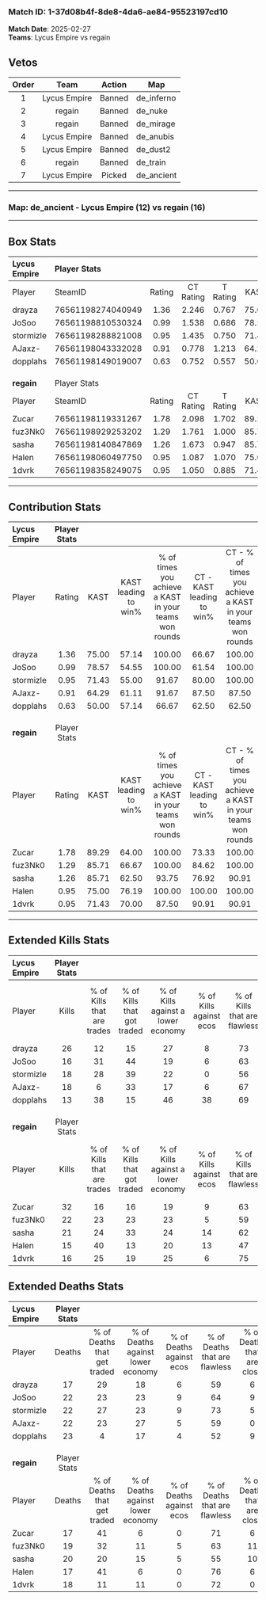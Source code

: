 ### Match ID: 1-37d08b4f-8de8-4da6-ae84-95523197cd10  
**Match Date**: 2025-02-27  
**Teams**: Lycus Empire vs regain  

## Vetos  

| Order | Team | Action | Map |
| :---: | :--: | :----: | --- |
| 1 | Lycus Empire | Banned | de_inferno |
| 2 | regain | Banned | de_nuke |
| 3 | regain | Banned | de_mirage |
| 4 | Lycus Empire | Banned | de_anubis |
| 5 | Lycus Empire | Banned | de_dust2 |
| 6 | regain | Banned | de_train |
| 7 | Lycus Empire | Picked | de_ancient |

---  

### **Map**: de_ancient - Lycus Empire (12) vs regain (16)  
---  

## Box Stats  

| **Lycus Empire** | Player Stats      |        |           |          |       |       |       |         |        |      |     |
| :- | :- | :-: | :-: | :-: | :-: | :-: | :-: | :-: | :-: | :-: | :-: |
| Player           | SteamID           | Rating | CT Rating | T Rating | KAST  |  ADR  | Kills | Assists | Deaths | K/D  | HS% |
| drayza           | 76561198274040949 |  1.36  |   2.246   |  0.767   | 75.00 | 79.9  |  26   |    4    |   17   | 1.53 | 26  |
| JoSoo            | 76561198810530324 |  0.99  |   1.538   |  0.686   | 78.57 | 70.8  |  16   |   14    |   22   | 0.73 | 56  |
| stormizle        | 76561198288821008 |  0.95  |   1.435   |  0.750   | 71.43 | 68.5  |  18   |    4    |   22   | 0.82 | 38  |
| AJaxz-           | 76561198043332028 |  0.91  |   0.778   |  1.213   | 64.29 | 70.1  |  18   |    5    |   22   | 0.82 | 33  |
| dopplahs         | 76561198149019007 |  0.63  |   0.752   |  0.557   | 50.00 | 65.6  |  13   |    8    |   23   | 0.57 | 23  |
|                  |                   |        |           |          |       |       |       |         |        |      |     |
|                  |                   |        |           |          |       |       |       |         |        |      |     |
|                  |                   |        |           |          |       |       |       |         |        |      |     |
| **regain**       | Player Stats      |        |           |          |       |       |       |         |        |      |     |
| Player           | SteamID           | Rating | CT Rating | T Rating | KAST  |  ADR  | Kills | Assists | Deaths | K/D  | HS% |
| Zucar            | 76561198119331267 |  1.78  |   2.098   |  1.702   | 89.29 | 114.9 |  32   |    9    |   17   | 1.88 | 46  |
| fuz3Nk0          | 76561198929253202 |  1.29  |   1.761   |  1.000   | 85.71 | 82.3  |  22   |    7    |   19   | 1.16 | 50  |
| sasha            | 76561198140847869 |  1.26  |   1.673   |  0.947   | 85.71 | 85.7  |  21   |    8    |   20   | 1.05 | 23  |
| Halen            | 76561198060497750 |  0.95  |   1.087   |  1.070   | 75.00 | 57.3  |  15   |    4    |   17   | 0.88 | 60  |
| 1dvrk            | 76561198358249075 |  0.95  |   1.050   |  0.885   | 71.43 | 64.0  |  16   |    4    |   18   | 0.89 | 50  |
---  

## Contribution Stats  

| **Lycus Empire** | Player Stats |       |                      |                                                        |                           |                                                             |                          |                                                            |
| :- | :-: | :-: | :-: | :-: | :-: | :-: | :-: | :-: |
| Player           |    Rating    | KAST  | KAST leading to win% | % of times you achieve a KAST in your teams won rounds | CT - KAST leading to win% | CT - % of times you achieve a KAST in your teams won rounds | T - KAST leading to win% | T - % of times you achieve a KAST in your teams won rounds |
| drayza           |     1.36     | 75.00 |        57.14         |                         100.00                         |           66.67           |                           100.00                            |          44.44           |                           100.00                           |
| JoSoo            |     0.99     | 78.57 |        54.55         |                         100.00                         |           61.54           |                           100.00                            |          44.44           |                           100.00                           |
| stormizle        |     0.95     | 71.43 |        55.00         |                         91.67                          |           80.00           |                           100.00                            |          30.00           |                           75.00                            |
| AJaxz-           |     0.91     | 64.29 |        61.11         |                         91.67                          |           87.50           |                            87.50                            |          40.00           |                           100.00                           |
| dopplahs         |     0.63     | 50.00 |        57.14         |                         66.67                          |           62.50           |                            62.50                            |          50.00           |                           75.00                            |
|                  |              |       |                      |                                                        |                           |                                                             |                          |                                                            |
|                  |              |       |                      |                                                        |                           |                                                             |                          |                                                            |
|                  |              |       |                      |                                                        |                           |                                                             |                          |                                                            |
| **regain**       | Player Stats |       |                      |                                                        |                           |                                                             |                          |                                                            |
| Player           |    Rating    | KAST  | KAST leading to win% | % of times you achieve a KAST in your teams won rounds | CT - KAST leading to win% | CT - % of times you achieve a KAST in your teams won rounds | T - KAST leading to win% | T - % of times you achieve a KAST in your teams won rounds |
| Zucar            |     1.78     | 89.29 |        64.00         |                         100.00                         |           73.33           |                           100.00                            |          50.00           |                           100.00                           |
| fuz3Nk0          |     1.29     | 85.71 |        66.67         |                         100.00                         |           84.62           |                           100.00                            |          45.45           |                           100.00                           |
| sasha            |     1.26     | 85.71 |        62.50         |                         93.75                          |           76.92           |                            90.91                            |          45.45           |                           100.00                           |
| Halen            |     0.95     | 75.00 |        76.19         |                         100.00                         |          100.00           |                           100.00                            |          50.00           |                           100.00                           |
| 1dvrk            |     0.95     | 71.43 |        70.00         |                         87.50                          |           90.91           |                            90.91                            |          44.44           |                           80.00                            |
---  

## Extended Kills Stats  

| **Lycus Empire** | Player Stats |                            |                            |                                    |                         |                              |                                 |                                       |                    |           |
| :- | :-: | :-: | :-: | :-: | :-: | :-: | :-: | :-: | :-: | :-: |
| Player           |    Kills     | % of Kills that are trades | % of Kills that got traded | % of Kills against a lower economy | % of Kills against ecos | % of Kills that are flawless | % of Kills that are close duels | % of Kills that are assisted by flash | Pistol Round Kills | AWP Kills |
| drayza           |      26      |             12             |             15             |                 27                 |            8            |              73              |                0                |                   4                   |         14         |     5     |
| JoSoo            |      16      |             31             |             44             |                 19                 |            6            |              63              |               13                |                   0                   |         0          |     1     |
| stormizle        |      18      |             28             |             39             |                 22                 |            0            |              56              |               11                |                   6                   |         0          |     1     |
| AJaxz-           |      18      |             6              |             33             |                 17                 |            6            |              67              |               11                |                   0                   |         0          |     0     |
| dopplahs         |      13      |             38             |             15             |                 46                 |           38            |              69              |                0                |                   0                   |         0          |     1     |
|                  |              |                            |                            |                                    |                         |                              |                                 |                                       |                    |           |
|                  |              |                            |                            |                                    |                         |                              |                                 |                                       |                    |           |
|                  |              |                            |                            |                                    |                         |                              |                                 |                                       |                    |           |
| **regain**       | Player Stats |                            |                            |                                    |                         |                              |                                 |                                       |                    |           |
| Player           |    Kills     | % of Kills that are trades | % of Kills that got traded | % of Kills against a lower economy | % of Kills against ecos | % of Kills that are flawless | % of Kills that are close duels | % of Kills that are assisted by flash | Pistol Round Kills | AWP Kills |
| Zucar            |      32      |             16             |             16             |                 19                 |            9            |              63              |                6                |                  13                   |         0          |     0     |
| fuz3Nk0          |      22      |             23             |             23             |                 23                 |            5            |              59              |                0                |                   5                   |         0          |     3     |
| sasha            |      21      |             24             |             33             |                 24                 |           14            |              62              |                5                |                   0                   |         0          |     1     |
| Halen            |      15      |             40             |             13             |                 20                 |           13            |              47              |               13                |                   0                   |         0          |     0     |
| 1dvrk            |      16      |             25             |             19             |                 25                 |            6            |              75              |                6                |                   0                   |         5          |     3     |
## Extended Deaths Stats  

| **Lycus Empire** | Player Stats |                             |                                   |                          |                               |                            |                           |               |
| :- | :-: | :-: | :-: | :-: | :-: | :-: | :-: | :-: |
| Player           |    Deaths    | % of Deaths that get traded | % of Deaths against lower economy | % of Deaths against ecos | % of Deaths that are flawless | % of Deaths that are close | % of Deaths while blinded | Deaths to AWP |
| drayza           |      17      |             29              |                18                 |            6             |              59               |             6              |             0             |       1       |
| JoSoo            |      22      |             23              |                23                 |            9             |              64               |             9              |             9             |       0       |
| stormizle        |      22      |             27              |                23                 |            9             |              73               |             5              |             5             |       2       |
| AJaxz-           |      22      |             23              |                27                 |            5             |              59               |             0              |             9             |       2       |
| dopplahs         |      23      |              4              |                17                 |            4             |              52               |             9              |             0             |       0       |
|                  |              |                             |                                   |                          |                               |                            |                           |               |
|                  |              |                             |                                   |                          |                               |                            |                           |               |
|                  |              |                             |                                   |                          |                               |                            |                           |               |
| **regain**       | Player Stats |                             |                                   |                          |                               |                            |                           |               |
| Player           |    Deaths    | % of Deaths that get traded | % of Deaths against lower economy | % of Deaths against ecos | % of Deaths that are flawless | % of Deaths that are close | % of Deaths while blinded | Deaths to AWP |
| Zucar            |      17      |             41              |                 6                 |            0             |              71               |             6              |             6             |       0       |
| fuz3Nk0          |      19      |             32              |                11                 |            5             |              63               |             11             |             0             |       2       |
| sasha            |      20      |             20              |                15                 |            5             |              55               |             10             |             0             |       4       |
| Halen            |      17      |             41              |                 6                 |            0             |              76               |             6              |             6             |       5       |
| 1dvrk            |      18      |             11              |                11                 |            0             |              72               |             0              |             0             |       3       |

